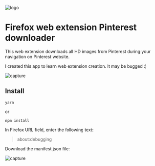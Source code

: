 ![logo](https://raw.githubusercontent.com/damienmarchandfr/firefox-WebExtensions-Pinterest-downloader/develop/logo.png)

Firefox web extension Pinterest downloader
==========================================

This web extension downloads all HD images from Pinterest during your navigation on Pinterest website.

I created this app to learn web extension creation. It may be bugged :)

![capture](https://tof.cx/images/2018/03/03/0c53acc3463e1e993a3bc3bd792195f2.png)

Install
-------

    yarn

   or

    npm install

In Firefox URL field, enter the following text:

> about:debugging

Download the manifest.json file:

![capture](https://tof.cx/images/2018/03/03/0d6395eff8fdcfb3f1b0ccfb4178b332.png)

